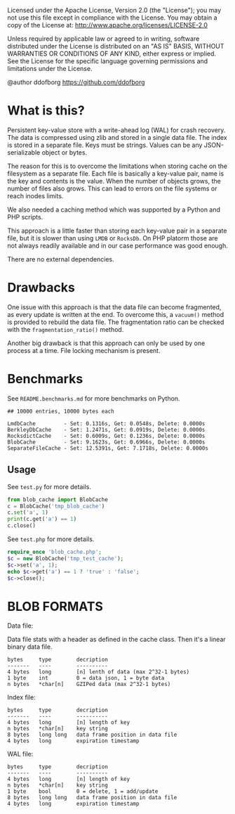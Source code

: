 Licensed under the Apache License, Version 2.0 (the "License"); you may not use this
file except in compliance with the License. You may obtain a copy of the License at:
http://www.apache.org/licenses/LICENSE-2.0

Unless required by applicable law or agreed to in writing, software distributed under
the License is distributed on an "AS IS" BASIS, WITHOUT WARRANTIES OR CONDITIONS OF
ANY KIND, either express or implied. See the License for the specific language
governing permissions and limitations under the License.

@author ddofborg <https://github.com/ddofborg>


# What is this?

Persistent key-value store with a write-ahead log (WAL) for crash recovery. The
data is compressed using zlib and stored in a single data file. The index is
stored in a separate file. Keys must be strings. Values can be any JSON-serializable
object or bytes.

The reason for this is to overcome the limitations when storing cache on the
filesystem as a separate file. Each file is basically a key-value pair, name
is the key and contents is the value. When the number of objects grows, the
number of files also grows. This can lead to errors on the file systems or
reach inodes limits.

We also needed a caching method which was supported by a Python and PHP scripts.

This approach is a little faster than storing each key-value pair in a separate
file, but it is slower than using `LMDB` or `RocksDb`. On PHP platorm those are
not always readily available and in our case performance was good enough.

There are no external dependencies.


# Drawbacks

One issue with this approach is that the data file can become fragmented, as
every update is written at the end. To overcome this, a `vacuum()` method is
provided to rebuild the data file. The fragmentation ratio can be checked with
the `fragmentation_ratio()` method.

Another big drawback is that this approach can only be used by one process at a
time. File locking mechanism is present.


# Benchmarks

See `README.benchmarks.md` for more benchmarks on Python.

    ## 10000 entries, 10000 bytes each

    LmdbCache         - Set: 0.1316s, Get: 0.0548s, Delete: 0.0000s
    BerkleyDbCache    - Set: 1.2471s, Get: 0.0919s, Delete: 0.0000s
    RocksdictCache    - Set: 0.6009s, Get: 0.1236s, Delete: 0.0000s
    BlobCache         - Set: 9.1623s, Get: 0.6966s, Delete: 0.0000s
    SeparateFileCache - Set: 12.5391s, Get: 7.1718s, Delete: 0.0000s

## Usage

See `test.py` for more details.

```python
from blob_cache import BlobCache
c = BlobCache('tmp_blob_cache')
c.set('a', 1)
print(c.get('a') == 1)
c.close()
```

See `test.php` for more details.

```php
require_once 'blob_cache.php';
$c = new BlobCache('tmp_test_cache');
$c->set('a', 1);
echo $c->get('a') == 1 ? 'true' : 'false';
$c->close();
```

# BLOB FORMATS

Data file:

Data file stats with a header as defined in the cache class. Then it's a linear binary data file.

    bytes     type        decription
    -------   ----        ----------
    4 bytes   long        [n] lenth of data (max 2^32-1 bytes)
    1 byte    int         0 = data json, 1 = byte data
    n bytes   *char[n]    GZIPed data (max 2^32-1 bytes)

Index file:

    bytes     type        decription
    -------   ----        ----------
    4 bytes   long        [n] length of key
    n bytes   *char[n]    key string
    8 bytes   long long   data frame position in data file
    4 bytes   long        expiration timestamp

WAL file:

    bytes     type        decription
    -------   ----        ----------
    4 bytes   long        [n] length of key
    n bytes   *char[n]    key string
    1 byte    bool        0 = delete, 1 = add/update
    8 bytes   long long   data frame position in data file
    4 bytes   long        expiration timestamp
